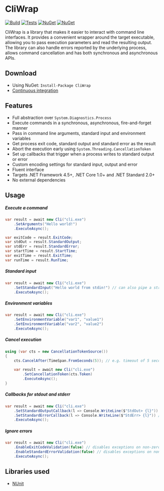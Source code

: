 # CliWrap

[![Build](https://img.shields.io/appveyor/ci/Tyrrrz/CliWrap/master.svg)](https://ci.appveyor.com/project/Tyrrrz/CliWrap)
[![Tests](https://img.shields.io/appveyor/tests/Tyrrrz/CliWrap/master.svg)](https://ci.appveyor.com/project/Tyrrrz/CliWrap)
[![NuGet](https://img.shields.io/nuget/v/CliWrap.svg)](https://nuget.org/packages/CliWrap)
[![NuGet](https://img.shields.io/nuget/dt/CliWrap.svg)](https://nuget.org/packages/CliWrap)

CliWrap is a library that makes it easier to interact with command line interfaces. It provides a convenient wrapper around the target executable, allowing you to pass execution parameters and read the resulting output. The library can also handle errors reported by the underlying process, allows command cancellation and has both synchronous and asynchronous APIs.

## Download

- Using NuGet: `Install-Package CliWrap`
- [Continuous integration](https://ci.appveyor.com/project/Tyrrrz/CliWrap)

## Features

- Full abstraction over `System.Diagnostics.Process`
- Execute commands in a synchronous, asynchronous, fire-and-forget manner
- Pass in command line arguments, standard input and environment variables
- Get process exit code, standard output and standard error as the result
- Abort the execution early using `System.Threading.CancellationToken`
- Set up callbacks that trigger when a process writes to standard output or error
- Custom encoding settings for standard input, output and error
- Fluent interface
- Targets .NET Framework 4.5+, .NET Core 1.0+ and .NET Standard 2.0+
- No external dependencies

## Usage

##### Execute a command

```c#
var result = await new Cli("cli.exe")
    .SetArguments("Hello world!")
    .ExecuteAsync();

var exitCode = result.ExitCode;
var stdOut = result.StandardOutput;
var stdErr = result.StandardError;
var startTime = result.StartTime;
var exitTime = result.ExitTime;
var runTime = result.RunTime;
```

##### Standard input

```c#
var result = await new Cli("cli.exe")
    .SetStandardInput("Hello world from stdin!") // can also pipe a stream instead
    .ExecuteAsync();
```

##### Environment variables

```c#
var result = await new Cli("cli.exe")
    .SetEnvironmentVariable("var1", "value1")
    .SetEnvironmentVariable("var2", "value2")
    .ExecuteAsync();
```

##### Cancel execution

```c#
using (var cts = new CancellationTokenSource())
{
    cts.CancelAfter(TimeSpan.FromSeconds(5)); // e.g. timeout of 5 seconds
    
    var result = await new Cli("cli.exe")
        .SetCancellationToken(cts.Token)
        .ExecuteAsync();                       
}
```

##### Callbacks for stdout and stderr

```c#
var result = await new Cli("cli.exe")
    .SetStandardOutputCallback(l => Console.WriteLine($"StdOut> {l}")) // triggered on every line in stdout
    .SetStandardErrorCallback(l => Console.WriteLine($"StdErr> {l}")) // triggered on every line in stderr
    .ExecuteAsync();
```

##### Ignore errors

```c#
var result = await new Cli("cli.exe")
    .EnableExitCodeValidation(false) // disables exceptions on non-zero exit code
    .EnableStandardErrorValidation(false) // disables exceptions on non-empty stderr
    .ExecuteAsync();
```

## Libraries used

- [NUnit](https://github.com/nunit/nunit)